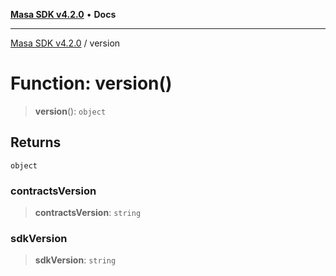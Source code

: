 [**Masa SDK v4.2.0**](../README.md) • **Docs**

***

[Masa SDK v4.2.0](../globals.md) / version

# Function: version()

> **version**(): `object`

## Returns

`object`

### contractsVersion

> **contractsVersion**: `string`

### sdkVersion

> **sdkVersion**: `string`
